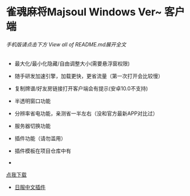 # 雀魂麻将Majsoul Windows Ver~ 客户端

###### 手机版请点击下方 View all of README.md展开全文

- 最大化/最小化隐藏/自由调整大小(需要悬浮窗权限)

- 随手研发加速引擎，加载更快，更省流量（第一次打开会比较慢）

- 复制牌谱/好友房链接打开客户端会有提示(安卓10.0不支持)

- 半透明窗口功能

- 分辨率省电功能，亲测省一半左右（没和官方最新APP对比过）

- 服务器切换功能

- 插件功能（请勿滥用）

- 插件模板在项目仓库中有

- 
[点我下载](https://github.com/ZYFDroid/android-majsoul-windows/releases)

- [日服中文插件](https://github.com/ZYFDroid/android-majsoul-windows/releases/tag/2.5.0.1)